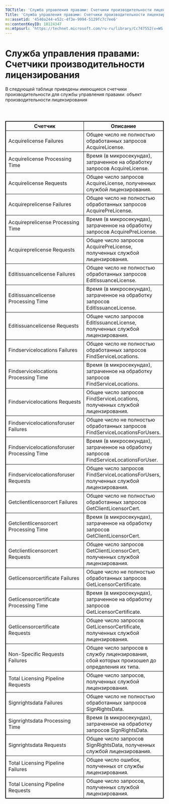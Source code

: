 ```yaml
---
TOCTitle: 'Служба управления правами: Счетчики производительности лицензирования'
Title: 'Служба управления правами: Счетчики производительности лицензирования'
ms:assetid: '4540a244-e52c-4f3e-9994-5129fc7c7ee6'
ms:contentKeyID: 18124347
ms:mtpsurl: 'https://technet.microsoft.com/ru-ru/library/Cc747552(v=WS.10)'
---
```


Служба управления правами: Счетчики производительности лицензирования
=====================================================================

В следующей таблице приведены имеющиеся счетчики производительности для службы управления правами: объект производительности лицензирования

###  

 
<table style="border:1px solid black;">
<colgroup>
<col width="50%" />
<col width="50%" />
</colgroup>
<thead>
<tr class="header">
<th style="border:1px solid black;" >Счетчик</th>
<th style="border:1px solid black;" >Описание</th>
</tr>
</thead>
<tbody>
<tr class="odd">
<td style="border:1px solid black;">Acquirelicense Failures</td>
<td style="border:1px solid black;">Общее число не полностью обработанных запросов AcquireLicense.</td>
</tr>
<tr class="even">
<td style="border:1px solid black;">Acquirelicense Processing Time</td>
<td style="border:1px solid black;">Время (в микросекундах), затраченное на обработку запросов AcquireLicense.</td>
</tr>
<tr class="odd">
<td style="border:1px solid black;">Acquirelicense Requests</td>
<td style="border:1px solid black;">Общее число запросов AcquireLicense, полученных службой лицензирования.</td>
</tr>
<tr class="even">
<td style="border:1px solid black;">Acquireprelicense Failures</td>
<td style="border:1px solid black;">Общее число не полностью обработанных запросов AcquirePreLicense.</td>
</tr>
<tr class="odd">
<td style="border:1px solid black;">Acquireprelicense Processing Time</td>
<td style="border:1px solid black;">Время (в микросекундах), затраченное на обработку запросов AcquirePreLicense.</td>
</tr>
<tr class="even">
<td style="border:1px solid black;">Acquireprelicense Requests</td>
<td style="border:1px solid black;">Общее число запросов AcquirePreLicense, полученных службой лицензирования.</td>
</tr>
<tr class="odd">
<td style="border:1px solid black;">Editissuancelicense Failures</td>
<td style="border:1px solid black;">Общее число не полностью обработанных запросов EditIssuanceLicense.</td>
</tr>
<tr class="even">
<td style="border:1px solid black;">Editissuancelicense Processing Time</td>
<td style="border:1px solid black;">Время (в микросекундах), затраченное на обработку запросов EditIssuanceLicense.</td>
</tr>
<tr class="odd">
<td style="border:1px solid black;">Editissuancelicense Requests</td>
<td style="border:1px solid black;">Общее число запросов EditIssuanceLicense, полученных службой лицензирования.</td>
</tr>
<tr class="even">
<td style="border:1px solid black;">Findservicelocations Failures</td>
<td style="border:1px solid black;">Общее число не полностью обработанных запросов FindServiceLocations.</td>
</tr>
<tr class="odd">
<td style="border:1px solid black;">Findservicelocations Processing Time</td>
<td style="border:1px solid black;">Время (в микросекундах), затраченное на обработку запросов FindServiceLocations.</td>
</tr>
<tr class="even">
<td style="border:1px solid black;">Findservicelocations Requests</td>
<td style="border:1px solid black;">Общее число запросов FindServiceLocations, полученных службой лицензирования.</td>
</tr>
<tr class="odd">
<td style="border:1px solid black;">Findservicelocationsforuser Failures</td>
<td style="border:1px solid black;">Общее число не полностью обработанных запросов FindServiceLocationsForUsers.</td>
</tr>
<tr class="even">
<td style="border:1px solid black;">Findservicelocationsforuser Processing Time</td>
<td style="border:1px solid black;">Время (в микросекундах), затраченное на обработку запросов FindServiceLocationsForUser.</td>
</tr>
<tr class="odd">
<td style="border:1px solid black;">Findservicelocationsforuser Requests</td>
<td style="border:1px solid black;">Общее число запросов FindServiceLocationsForUsers, полученных службой лицензирования.</td>
</tr>
<tr class="even">
<td style="border:1px solid black;">Getclientlicensorcert Failures</td>
<td style="border:1px solid black;">Общее число не полностью обработанных запросов GetClientLicensorCert.</td>
</tr>
<tr class="odd">
<td style="border:1px solid black;">Getclientlicensorcert Processing Time</td>
<td style="border:1px solid black;">Время (в микросекундах), затраченное на обработку запросов GetClientLicensorCert.</td>
</tr>
<tr class="even">
<td style="border:1px solid black;">Getclientlicensorcert Requests</td>
<td style="border:1px solid black;">Общее число запросов GetClientLicensorCert, полученных службой лицензирования.</td>
</tr>
<tr class="odd">
<td style="border:1px solid black;">Getlicensorcertificate Failures</td>
<td style="border:1px solid black;">Общее число не полностью обработанных запросов GetLicensorCertificate.</td>
</tr>
<tr class="even">
<td style="border:1px solid black;">Getlicensorcertificate Processing Time</td>
<td style="border:1px solid black;">Время (в микросекундах), затраченное на обработку запросов GetLicensorCertificate.</td>
</tr>
<tr class="odd">
<td style="border:1px solid black;">Getlicensorcertificate Requests</td>
<td style="border:1px solid black;">Общее число запросов GetLicensorCertificate, полученных службой лицензирования.</td>
</tr>
<tr class="even">
<td style="border:1px solid black;">Non-Specific Requests Failures</td>
<td style="border:1px solid black;">Общее число запросов в службу лицензирования, сбой которых произошел до определения их типа.</td>
</tr>
<tr class="odd">
<td style="border:1px solid black;">Total Licensing Pipeline Requests</td>
<td style="border:1px solid black;">Общее число запросов, полученных службой лицензирования.</td>
</tr>
<tr class="even">
<td style="border:1px solid black;">Signrightsdata Failures</td>
<td style="border:1px solid black;">Общее число не полностью обработанных запросов SignRightsData.</td>
</tr>
<tr class="odd">
<td style="border:1px solid black;">Signrightsdata Processing Time</td>
<td style="border:1px solid black;">Время (в микросекундах), затраченное на обработку запросов SignRightsData.</td>
</tr>
<tr class="even">
<td style="border:1px solid black;">Signrightsdata Requests</td>
<td style="border:1px solid black;">Общее число запросов SignRightsData, полученных службой лицензирования.</td>
</tr>
<tr class="odd">
<td style="border:1px solid black;">Total Licensing Pipeline Failures</td>
<td style="border:1px solid black;">Общее число ошибок, полученных от службы лицензирования.</td>
</tr>
<tr class="even">
<td style="border:1px solid black;">Total Licensing Pipeline Requests</td>
<td style="border:1px solid black;">Общее число запросов, полученных службой лицензирования.</td>
</tr>
</tbody>
</table>
